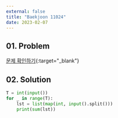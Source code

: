```yaml
---
external: false
title: "Baekjoon 11024"
date: 2023-02-07
---
```


## 01. Problem

[문제 확인하기](https://www.acmicpc.net/problem/11024){:target="_blank"}

## 02. Solution

```Python
T = int(input())
for _ in range(T):
    lst = list(map(int, input().split()))
    print(sum(lst))
```
